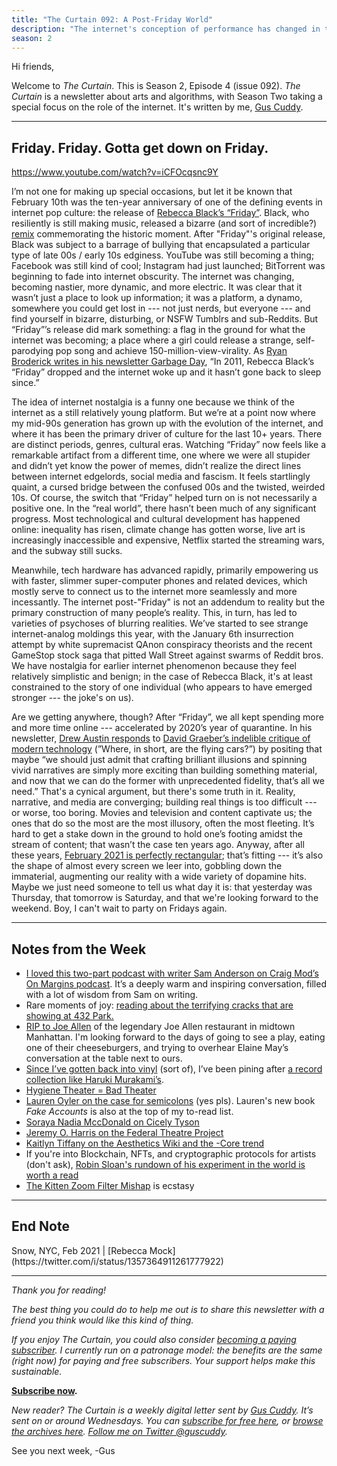 ```yaml
---
title: "The Curtain 092: A Post-Friday World"
description: "The internet's conception of performance has changed in the last 10 years"
season: 2
---
```



Hi friends,

Welcome to *The Curtain*. This is Season 2, Episode 4 (issue 092). *The Curtain* is a newsletter about arts and algorithms, with Season Two taking a special focus on the role of the internet. It's written by me, [Gus Cuddy](https://guscuddy.com).

---

## Friday. Friday. Gotta get down on Friday.

https://www.youtube.com/watch?v=iCFOcqsnc9Y

I’m not one for making up special occasions, but let it be known that February 10th was the ten-year anniversary of one of the defining events in internet pop culture: the release of [Rebecca Black’s “Friday”](https://en.wikipedia.org/wiki/Friday_(Rebecca_Black_song)). Black, who resiliently is still making music, released a bizarre (and sort of incredible?) [remix](https://www.youtube.com/watch?v=iCFOcqsnc9Y) commemorating the historic moment. After "Friday"'s original release, Black was subject to a barrage of bullying that encapsulated a particular type of late 00s / early 10s edginess. YouTube was still becoming a thing; Facebook was still kind of cool; Instagram had just launched; BitTorrent was beginning to fade into internet obscurity. The internet was changing, becoming nastier, more dynamic, and more electric. It was clear that it wasn’t just a place to look up information; it was a platform, a dynamo, somewhere you could get lost in --- not just nerds, but everyone --- and find yourself in bizarre, disturbing, or NSFW Tumblrs and sub-Reddits. But “Friday”’s release did mark something: a flag in the ground for what the internet was becoming; a place where a girl could release a strange, self-parodying pop song and achieve 150-million-view-virality. As [Ryan Broderick writes in his newsletter Garbage Day](https://www.garbageday.email/p/partyin-partyin-yeah-partyin-partyin), “In 2011, Rebecca Black’s “Friday” dropped and the internet woke up and it hasn’t gone back to sleep since.” 

The idea of internet nostalgia is a funny one because we think of the internet as a still relatively young platform. But we’re at a point now where my mid-90s generation has grown up with the evolution of the internet, and where it has been the primary driver of culture for the last 10+ years. There are distinct periods, genres, cultural eras. Watching “Friday” now feels like a remarkable artifact from a different time, one where we were all stupider and didn’t yet know the power of memes, didn’t realize the direct lines between internet edgelords, social media and fascism. It feels startlingly quaint, a cursed bridge between the confused 00s and the twisted, weirded 10s. Of course, the switch that “Friday” helped turn on is not necessarily a positive one. In the “real world”, there hasn’t been much of any significant progress. Most technological and cultural development has happened online: inequality has risen, climate change has gotten worse, live art is increasingly inaccessible and expensive, Netflix started the streaming wars, and the subway still sucks. 

Meanwhile, tech hardware has advanced rapidly, primarily empowering us with faster, slimmer super-computer phones and related devices, which mostly serve to connect us to the internet more seamlessly and more incessantly. The internet post-"Friday" is not an addendum to reality but the primary construction of many people’s reality. This, in turn, has led to varieties of psychoses of blurring realities. We’ve started to see strange internet-analog moldings this year, with the January 6th insurrection attempt by white supremacist QAnon conspiracy theorists and the recent GameStop stock saga that pitted Wall Street against swarms of Reddit bros. We have nostalgia for earlier internet phenomenon because they feel relatively simplistic and benign; in the case of Rebecca Black, it's at least constrained to the story of one individual (who appears to have emerged stronger --- the joke's on us). 

Are we getting anywhere, though? After “Friday”, we all kept spending more and more time online --- accelerated by 2020’s year of quarantine. In his newsletter, [Drew Austin responds](https://kneelingbus.substack.com/p/150-bright-size-life) to [David Graeber’s indelible critique of modern technology](https://thebaffler.com/salvos/of-flying-cars-and-the-declining-rate-of-profit) (”Where, in short, are the flying cars?”) by positing that maybe “we should just admit that crafting brilliant illusions and spinning vivid narratives are simply more exciting than building something material, and now that we can do the former with unprecedented fidelity, that’s all we need.” That's a cynical argument, but there's some truth in it. Reality, narrative, and media are converging; building real things is too difficult --- or worse, too boring. Movies and television and content captivate us; the ones that do so the most are the most illusory, often the most fleeting. It’s hard to get a stake down in the ground to hold one’s footing amidst the stream of content; that wasn’t the case ten years ago. Anyway, after all these years, [February 2021 is perfectly rectangular](https://twitter.com/LiamLambrini/status/1355836590426357762?s=20); that’s fitting --- it’s also the shape of almost every screen we leer into, gobbling down the immaterial, augmenting our reality with a wide variety of dopamine hits. Maybe we just need someone to tell us what day it is: that yesterday was Thursday, that tomorrow is Saturday, and that we're looking forward to the weekend. Boy, I can't wait to party on Fridays again.

<!--When the pandemic is over, perhaps people will go to things like live performance more.-->

---

## Notes from the Week

* [I loved this two-part podcast with writer Sam Anderson on Craig Mod’s On Margins podcast](https://craigmod.com/onmargins/s02e01/). It’s a deeply warm and inspiring conversation, filled with a lot of wisdom from Sam on writing.
* Rare moments of joy: [reading about the terrifying cracks that are showing at 432 Park.](https://www.nytimes.com/2021/02/03/realestate/luxury-high-rise-432-park.html)
* [RIP to Joe Allen](https://www.nytimes.com/2021/02/08/nyregion/joe-allen-dead.html) of the legendary Joe Allen restaurant in midtown Manhattan. I'm looking forward to the days of going to see a play, eating one of their cheeseburgers, and trying to overhear Elaine May’s conversation at the table next to ours.
* [Since I’ve gotten back into vinyl](https://guscuddy.substack.com/p/the-curtain-090-the-year-of-texture) (sort of), I’ve been pining after [a record collection like Haruki Murakami’s](https://thevinylfactory.com/news/take-an-interactive-tour-of-haruki-murakamis-record-room/).
* [Hygiene Theater = Bad Theater](https://www.theatlantic.com/ideas/archive/2021/02/hygiene-theater-still-waste/617939)
* [Lauren Oyler on the case for semicolons](https://www.nytimes.com/2021/02/09/magazine/the-case-for-semicolons.html) (yes pls). Lauren's new book *Fake Accounts* is also at the top of my to-read list.
* [Soraya Nadia MccDonald on Cicely Tyson](https://theundefeated.com/features/cicely-tyson-led-a-generation-that-defined-themselves-with-dignity/)
* [Jeremy O. Harris on the Federal Theatre Project](https://www.theguardian.com/commentisfree/2021/jan/25/american-theater-coronavirus-federal-help)
* [Kaitlyn Tiffany on the Aesthetics Wiki and the -Core trend](https://www.theatlantic.com/technology/archive/2021/02/aesthetics-wiki-cottagecore-tumblr-tiktok/617923/)
* If you're into Blockchain, NFTs, and cryptographic protocols for artists (don't ask), [Robin Sloan's rundown of his experiment in the world is worth a read](https://www.robinsloan.com/archive/art-objects/)
* [The Kitten Zoom Filter Mishap](https://www.youtube.com/watch?v=KxlPGPupdd8) is ecstasy


---

## End Note


<figcaption>Snow, NYC, Feb 2021 | [Rebecca Mock](https://twitter.com/i/status/1357364911261777922)</figcaption>

---

_Thank you for reading!_

_The best thing you could do to help me out is to share this newsletter with a friend you think would like this kind of thing._

_If you enjoy The Curtain, you could also consider [becoming a paying subscriber](https://guscuddy.substack.com/subscribe). I currently run on a patronage model: the benefits are the same (right now) for paying and free subscribers. Your support helps make this sustainable._

**[Subscribe now](https://guscuddy.substack.com/subscribe?utm_medium=web&utm_source=subscribe-widget&utm_content=31699931).**

_New reader? The Curtain is a weekly digital letter sent by [Gus Cuddy](https://guscuddy.com/). It’s sent on or around Wednesdays. You can [subscribe for free here](https://guscuddy.substack.com/subscribe), or [browse the archives here](https://guscuddy.substack.com/archive). [Follow me on Twitter @guscuddy](https://twitter.com/guscuddy)._

See you next week,
-Gus